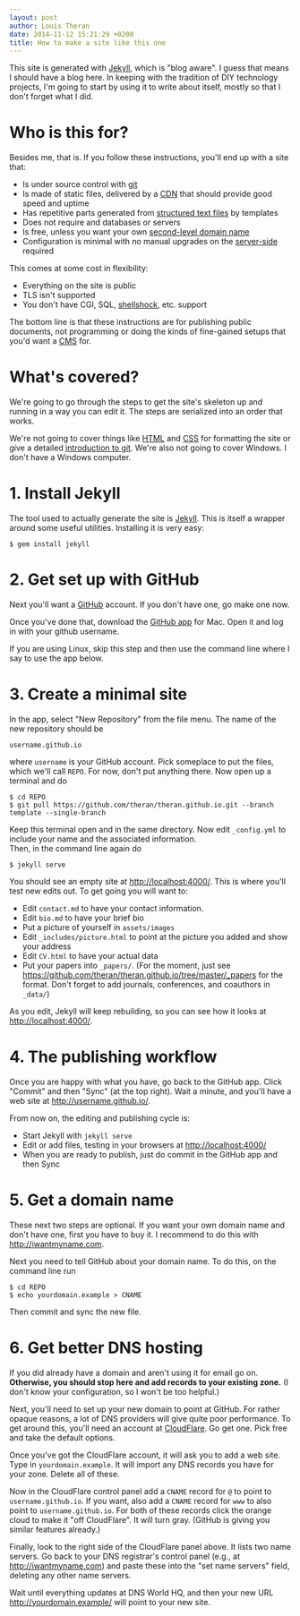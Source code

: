 ```yaml
---
layout: post
author: Louis Theran
date: 2014-11-12 15:21:29 +0200
title: How to make a site like this one
---
```


This site is generated with [Jekyll][jek], which is "blog aware".  I guess
that means I should have a blog here.  In keeping with the tradition of 
DIY technology projects, I'm going to start by using it to write about 
itself, mostly so that I don't forget what I did.

[jek]: http://jekyllrb.com/

# Who is this for?

Besides me, that is.  If you follow these instructions, you'll end 
up with a site that:

* Is under source control with [git][git]
* Is made of static files, delivered by a [CDN][fastly] that should provide good speed and uptime 
* Has repetitive parts generated from [structured text files][yaml] by templates
* Does not require and databases or servers
* Is free, unless you want your own [second-level domain name][dn]
* Configuration is minimal with no manual upgrades on the [server-side][ghpages] required

This comes at some cost in flexibility:

* Everything on the site is public
* TLS isn't supported 
* You don't have CGI, SQL, [shellshock][ss], etc. support 

The bottom line is that these instructions are for publishing 
public documents, not programming or doing the kinds of fine-gained 
setups that you'd want a [CMS][cms] for.

[git]: http://github.com/
[fastly]: http://fastly.com/
[yaml]: http://yaml.org/
[dn]: https://en.wikipedia.org/wiki/Second-level_domain
[ghpages]: http://pages.github.com/
[ss]: https://shellshocker.net/
[cms]: https://en.wikipedia.org/wiki/Content_management_system

# What's covered?

We're going to go through the steps to get the site's skeleton up and running in a 
way you can edit it.  The steps are serialized into an order that works.

We're not going to cover things like [HTML][html] and [CSS][css]
for formatting the site or give a detailed [introduction to git][gitbc].
We're also not going to cover Windows.  I don't have a Windows computer.  

[html]: https://html.spec.whatwg.org/multipage/
[css]: http://www.w3.org/Style/CSS/
[gitbc]: https://help.github.com/categories/bootcamp/

# 1. Install Jekyll

The tool used to actually generate the site is [Jekyll][jek].  This 
is itself a wrapper around some useful utilities.  Installing it 
is very easy:

~~~~~
$ gem install jekyll
~~~~~


# 2. Get set up with GitHub

Next you'll want a [GitHub][git] account.  If you don't have one,
go make one now.

Once you've done that, download the [GitHub app][ghapp] for Mac.
Open it and log in with your github username.

If you are using Linux, skip this step and then use the command
line where I say to use the app below.

[ghapp]: http://mac.github.com/


# 3. Create a minimal site

In the app, select "New Repository" from the file menu.  The name of the 
new repository should be 

~~~~~
username.github.io
~~~~~

where `username` is your GitHub account.  Pick someplace to put the files, 
which we'll call `REPO`.  For now, don't put anything there.  Now 
open up a terminal and do

~~~~~
$ cd REPO
$ git pull https://github.com/theran/theran.github.io.git --branch template --single-branch
~~~~~

Keep this terminal open and in the same directory.
Now edit `_config.yml` to include your name and the associated information.  
Then, in the command line again do

~~~~~~
$ jekyll serve
~~~~~~

You should see an empty site at <http://localhost:4000/>.  This is where you'll 
test new edits out.  To get going you will want to:

* Edit `contact.md` to have your contact information.
* Edit `bio.md` to have your brief bio
* Put a picture of yourself in `assets/images` 
* Edit `_includes/picture.html` to point at the picture you added and show your address
* Edit `CV.html` to have your actual data
* Put your papers into `_papers/`.  (For the moment, just see <https://github.com/theran/theran.github.io/tree/master/_papers> for the format. Don't forget to add journals, conferences, and coauthors in `_data/`)

As you edit, Jekyll will keep rebuilding, so you can see how it looks at <http://localhost:4000/>.

# 4. The publishing workflow

Once you are happy with what you have, go back to the GitHub app.  Click "Commit" and 
then "Sync" (at the top right).  Wait a minute, and you'll have a web site at 
<http://username.github.io/>.

From now on, the editing and publishing cycle is:

* Start Jekyll with `jekyll serve`
* Edit or add files, testing in your browsers at <http://localhost:4000/>
* When you are ready to publish, just do commit in the GitHub app and then Sync

# 5. Get a domain name

These next two steps are optional.  If you want your own domain name and don't have 
one, first you have to buy it.  I recommend to do this with <http://iwantmyname.com>.

Next you need to tell GitHub about your domain name.  To do this, on the command line 
run

~~~~~
$ cd REPO
$ echo yourdomain.example > CNAME
~~~~~

Then commit and sync the new file.

# 6. Get better DNS hosting

If you did already have a domain and aren't using it for email 
go on.  __Otherwise, you should stop here and add records to your
existing zone.__  (I don't know your configuration, so I won't be
too helpful.)

Next, you'll need to set up your new domain to point at GitHub.  For 
rather opaque reasons, a lot of DNS providers will give quite poor
performance.  To get around this, you'll need an account at 
[CloudFlare][cloudflare].  Go get one. Pick free and take 
the default options.

Once you've got the CloudFlare account, it will ask you to 
add a web site.  Type in `yourdomain.example`.  It will 
import any DNS records you have for your zone.  Delete all 
of these.

Now in the CloudFlare control panel add a `CNAME` record 
for `@` to point to `username.github.io`.  If you 
want, also add a `CNAME` record for `www` to also
point to `username.github.io`. For both of these records 
click the orange cloud to make it "off CloudFlare".  It will 
turn gray. (GitHub is giving you similar features already.)

Finally, look to the right side of the CloudFlare panel 
above.  It lists two name servers.  Go back to your 
DNS registrar's control panel (e.g., at <http://iwantmyname.com>)
and paste these into the "set name servers" field, 
deleting any other name servers.

Wait until everything updates at DNS World HQ, and then 
your new URL <http://yourdomain.example/> will
point to your new site.

[cloudflare]: https://www.cloudflare.com